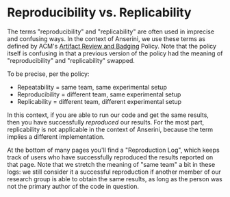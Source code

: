 # Reproducibility vs. Replicability

The terms "reproducibility" and "replicability" are often used in imprecise and confusing ways.
In the context of Anserini, we use these terms as defined by ACM's [Artifact Review and Badging](https://www.acm.org/publications/policies/artifact-review-and-badging-current) Policy.
Note that the policy itself is confusing in that a previous version of the policy had the meaning of "reproducibility" and "replicability" swapped.

To be precise, per the policy:

+ Repeatability = same team, same experimental setup
+ Reproducibility = different team, same experimental setup
+ Replicability = different team, different experimental setup

In this context, if you are able to run our code and get the same results, then you have successfully _reproduced_ our results.
For the most part, replicability is not applicable in the context of Anserini, because the term implies a different implementation.

At the bottom of many pages you'll find a "Reproduction Log", which keeps track of users who have successfully reproduced the results reported on that page.
Note that we stretch the meaning of "same team" a bit in these logs: we still consider it a successful reproduction if another member of our research group is able to obtain the same results, as long as the person was not the primary author of the code in question.



